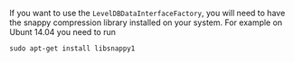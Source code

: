 
If you want to use the ``LevelDBDataInterfaceFactory``, you will need to have the snappy compression library installed on your system. For example on Ubunt 14.04 you need to run

```
sudo apt-get install libsnappy1
```

